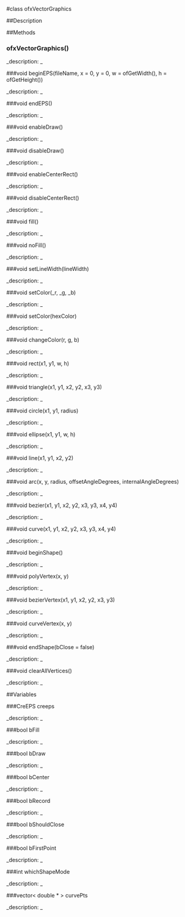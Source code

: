 #class ofxVectorGraphics


##Description





##Methods



### ofxVectorGraphics()

<!--

_syntax: ofxVectorGraphics()_

_name: ofxVectorGraphics_

_returns: _

_returns_description: _

_parameters: _

_access: public_

_version_started: 007_

_version_deprecated: _

_summary: _

_constant: False_

_static: no_

_visible: True_

_advanced: False_



-->

_description: _







###void beginEPS(fileName, x = 0, y = 0, w = ofGetWidth(), h = ofGetHeight())

<!--

_syntax: beginEPS(fileName, x = 0, y = 0, w = ofGetWidth(), h = ofGetHeight())_

_name: beginEPS_

_returns: void_

_returns_description: _

_parameters: string fileName, int x=0, int y=0, int w=ofGetWidth(), int h=ofGetHeight()_

_access: public_

_version_started: 007_

_version_deprecated: _

_summary: _

_constant: False_

_static: no_

_visible: True_

_advanced: False_



-->

_description: _







###void endEPS()

<!--

_syntax: endEPS()_

_name: endEPS_

_returns: void_

_returns_description: _

_parameters: _

_access: public_

_version_started: 007_

_version_deprecated: _

_summary: _

_constant: False_

_static: no_

_visible: True_

_advanced: False_



-->

_description: _







###void enableDraw()

<!--

_syntax: enableDraw()_

_name: enableDraw_

_returns: void_

_returns_description: _

_parameters: _

_access: public_

_version_started: 007_

_version_deprecated: _

_summary: _

_constant: False_

_static: no_

_visible: True_

_advanced: False_



-->

_description: _







###void disableDraw()

<!--

_syntax: disableDraw()_

_name: disableDraw_

_returns: void_

_returns_description: _

_parameters: _

_access: public_

_version_started: 007_

_version_deprecated: _

_summary: _

_constant: False_

_static: no_

_visible: True_

_advanced: False_



-->

_description: _







###void enableCenterRect()

<!--

_syntax: enableCenterRect()_

_name: enableCenterRect_

_returns: void_

_returns_description: _

_parameters: _

_access: public_

_version_started: 007_

_version_deprecated: _

_summary: _

_constant: False_

_static: no_

_visible: True_

_advanced: False_



-->

_description: _







###void disableCenterRect()

<!--

_syntax: disableCenterRect()_

_name: disableCenterRect_

_returns: void_

_returns_description: _

_parameters: _

_access: public_

_version_started: 007_

_version_deprecated: _

_summary: _

_constant: False_

_static: no_

_visible: True_

_advanced: False_



-->

_description: _







###void fill()

<!--

_syntax: fill()_

_name: fill_

_returns: void_

_returns_description: _

_parameters: _

_access: public_

_version_started: 007_

_version_deprecated: _

_summary: _

_constant: False_

_static: no_

_visible: True_

_advanced: False_



-->

_description: _







###void noFill()

<!--

_syntax: noFill()_

_name: noFill_

_returns: void_

_returns_description: _

_parameters: _

_access: public_

_version_started: 007_

_version_deprecated: _

_summary: _

_constant: False_

_static: no_

_visible: True_

_advanced: False_



-->

_description: _







###void setLineWidth(lineWidth)

<!--

_syntax: setLineWidth(lineWidth)_

_name: setLineWidth_

_returns: void_

_returns_description: _

_parameters: float lineWidth_

_access: public_

_version_started: 007_

_version_deprecated: _

_summary: _

_constant: False_

_static: no_

_visible: True_

_advanced: False_



-->

_description: _







###void setColor(_r, _g, _b)

<!--

_syntax: setColor(_r, _g, _b)_

_name: setColor_

_returns: void_

_returns_description: _

_parameters: int _r, int _g, int _b_

_access: public_

_version_started: 007_

_version_deprecated: _

_summary: _

_constant: False_

_static: no_

_visible: True_

_advanced: False_



-->

_description: _







###void setColor(hexColor)

<!--

_syntax: setColor(hexColor)_

_name: setColor_

_returns: void_

_returns_description: _

_parameters: int hexColor_

_access: public_

_version_started: 007_

_version_deprecated: _

_summary: _

_constant: False_

_static: no_

_visible: True_

_advanced: False_



-->

_description: _







###void changeColor(r, g, b)

<!--

_syntax: changeColor(r, g, b)_

_name: changeColor_

_returns: void_

_returns_description: _

_parameters: float r, float g, float b_

_access: public_

_version_started: 007_

_version_deprecated: _

_summary: _

_constant: False_

_static: no_

_visible: True_

_advanced: False_



-->

_description: _







###void rect(x1, y1, w, h)

<!--

_syntax: rect(x1, y1, w, h)_

_name: rect_

_returns: void_

_returns_description: _

_parameters: float x1, float y1, float w, float h_

_access: public_

_version_started: 007_

_version_deprecated: _

_summary: _

_constant: False_

_static: no_

_visible: True_

_advanced: False_



-->

_description: _







###void triangle(x1, y1, x2, y2, x3, y3)

<!--

_syntax: triangle(x1, y1, x2, y2, x3, y3)_

_name: triangle_

_returns: void_

_returns_description: _

_parameters: float x1, float y1, float x2, float y2, float x3, float y3_

_access: public_

_version_started: 007_

_version_deprecated: _

_summary: _

_constant: False_

_static: no_

_visible: True_

_advanced: False_



-->

_description: _







###void circle(x1, y1, radius)

<!--

_syntax: circle(x1, y1, radius)_

_name: circle_

_returns: void_

_returns_description: _

_parameters: float x1, float y1, float radius_

_access: public_

_version_started: 007_

_version_deprecated: _

_summary: _

_constant: False_

_static: no_

_visible: True_

_advanced: False_



-->

_description: _







###void ellipse(x1, y1, w, h)

<!--

_syntax: ellipse(x1, y1, w, h)_

_name: ellipse_

_returns: void_

_returns_description: _

_parameters: float x1, float y1, float w, float h_

_access: public_

_version_started: 007_

_version_deprecated: _

_summary: _

_constant: False_

_static: no_

_visible: True_

_advanced: False_



-->

_description: _







###void line(x1, y1, x2, y2)

<!--

_syntax: line(x1, y1, x2, y2)_

_name: line_

_returns: void_

_returns_description: _

_parameters: float x1, float y1, float x2, float y2_

_access: public_

_version_started: 007_

_version_deprecated: _

_summary: _

_constant: False_

_static: no_

_visible: True_

_advanced: False_



-->

_description: _







###void arc(x, y, radius, offsetAngleDegrees, internalAngleDegrees)

<!--

_syntax: arc(x, y, radius, offsetAngleDegrees, internalAngleDegrees)_

_name: arc_

_returns: void_

_returns_description: _

_parameters: float x, float y, float radius, float offsetAngleDegrees, float internalAngleDegrees_

_access: public_

_version_started: 007_

_version_deprecated: _

_summary: _

_constant: False_

_static: no_

_visible: True_

_advanced: False_



-->

_description: _







###void bezier(x1, y1, x2, y2, x3, y3, x4, y4)

<!--

_syntax: bezier(x1, y1, x2, y2, x3, y3, x4, y4)_

_name: bezier_

_returns: void_

_returns_description: _

_parameters: float x1, float y1, float x2, float y2, float x3, float y3, float x4, float y4_

_access: public_

_version_started: 007_

_version_deprecated: _

_summary: _

_constant: False_

_static: no_

_visible: True_

_advanced: False_



-->

_description: _







###void curve(x1, y1, x2, y2, x3, y3, x4, y4)

<!--

_syntax: curve(x1, y1, x2, y2, x3, y3, x4, y4)_

_name: curve_

_returns: void_

_returns_description: _

_parameters: float x1, float y1, float x2, float y2, float x3, float y3, float x4, float y4_

_access: public_

_version_started: 007_

_version_deprecated: _

_summary: _

_constant: False_

_static: no_

_visible: True_

_advanced: False_



-->

_description: _







###void beginShape()

<!--

_syntax: beginShape()_

_name: beginShape_

_returns: void_

_returns_description: _

_parameters: _

_access: public_

_version_started: 007_

_version_deprecated: _

_summary: _

_constant: False_

_static: no_

_visible: True_

_advanced: False_



-->

_description: _







###void polyVertex(x, y)

<!--

_syntax: polyVertex(x, y)_

_name: polyVertex_

_returns: void_

_returns_description: _

_parameters: float x, float y_

_access: public_

_version_started: 007_

_version_deprecated: _

_summary: _

_constant: False_

_static: no_

_visible: True_

_advanced: False_



-->

_description: _







###void bezierVertex(x1, y1, x2, y2, x3, y3)

<!--

_syntax: bezierVertex(x1, y1, x2, y2, x3, y3)_

_name: bezierVertex_

_returns: void_

_returns_description: _

_parameters: float x1, float y1, float x2, float y2, float x3, float y3_

_access: public_

_version_started: 007_

_version_deprecated: _

_summary: _

_constant: False_

_static: no_

_visible: True_

_advanced: False_



-->

_description: _







###void curveVertex(x, y)

<!--

_syntax: curveVertex(x, y)_

_name: curveVertex_

_returns: void_

_returns_description: _

_parameters: float x, float y_

_access: public_

_version_started: 007_

_version_deprecated: _

_summary: _

_constant: False_

_static: no_

_visible: True_

_advanced: False_



-->

_description: _







###void endShape(bClose = false)

<!--

_syntax: endShape(bClose = false)_

_name: endShape_

_returns: void_

_returns_description: _

_parameters: bool bClose=false_

_access: public_

_version_started: 007_

_version_deprecated: _

_summary: _

_constant: False_

_static: no_

_visible: True_

_advanced: False_



-->

_description: _







###void clearAllVertices()

<!--

_syntax: clearAllVertices()_

_name: clearAllVertices_

_returns: void_

_returns_description: _

_parameters: _

_access: protected_

_version_started: 007_

_version_deprecated: _

_summary: _

_constant: False_

_static: no_

_visible: True_

_advanced: False_



-->

_description: _







##Variables



###CreEPS creeps

<!--

_name: creeps_

_type: CreEPS_

_access: public_

_version_started: 007_

_version_deprecated: _

_summary: _

_visible: True_

_constant: True_

_advanced: False_



-->

_description: _







###bool bFill

<!--

_name: bFill_

_type: bool_

_access: protected_

_version_started: 007_

_version_deprecated: _

_summary: _

_visible: True_

_constant: True_

_advanced: False_



-->

_description: _







###bool bDraw

<!--

_name: bDraw_

_type: bool_

_access: protected_

_version_started: 007_

_version_deprecated: _

_summary: _

_visible: True_

_constant: True_

_advanced: False_



-->

_description: _







###bool bCenter

<!--

_name: bCenter_

_type: bool_

_access: protected_

_version_started: 007_

_version_deprecated: _

_summary: _

_visible: True_

_constant: True_

_advanced: False_



-->

_description: _







###bool bRecord

<!--

_name: bRecord_

_type: bool_

_access: protected_

_version_started: 007_

_version_deprecated: _

_summary: _

_visible: True_

_constant: True_

_advanced: False_



-->

_description: _







###bool bShouldClose

<!--

_name: bShouldClose_

_type: bool_

_access: protected_

_version_started: 007_

_version_deprecated: _

_summary: _

_visible: True_

_constant: True_

_advanced: False_



-->

_description: _







###bool bFirstPoint

<!--

_name: bFirstPoint_

_type: bool_

_access: protected_

_version_started: 007_

_version_deprecated: _

_summary: _

_visible: True_

_constant: True_

_advanced: False_



-->

_description: _







###int whichShapeMode

<!--

_name: whichShapeMode_

_type: int_

_access: protected_

_version_started: 007_

_version_deprecated: _

_summary: _

_visible: True_

_constant: True_

_advanced: False_



-->

_description: _







###vector< double * > curvePts

<!--

_name: curvePts_

_type: vector< double * >_

_access: protected_

_version_started: 007_

_version_deprecated: _

_summary: _

_visible: True_

_constant: True_

_advanced: False_



-->

_description: _







